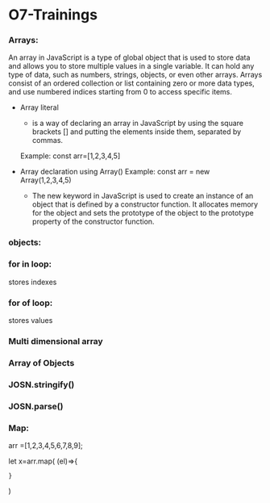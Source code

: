 ﻿# O7-Trainings

### Arrays:
An array in JavaScript is a type of global object that is used to store data and allows you to store multiple values in a single variable. It can hold any type of data, such as numbers, strings, objects, or even other arrays. Arrays consist of an ordered collection or list containing zero or more data types, and use numbered indices starting from 0 to access specific items.

- Array literal
    -  is a way of declaring an array in JavaScript by using the square brackets [] and putting the elements inside them, separated by commas.

    Example: const arr=[1,2,3,4,5]
- Array declaration using Array()
    Example:
    const arr = new Array(1,2,3,4,5)

    - The new keyword in JavaScript is used to create an instance of an object that is defined by a constructor function. It allocates memory for the object and sets the prototype of the object to the prototype property of the constructor function.


### objects:
### for in loop:
 stores indexes 
### for of loop:
stores values 

### Multi dimensional array

### Array of Objects
### JOSN.stringify()
### JOSN.parse()
### Map:
arr =[1,2,3,4,5,6,7,8,9];

let x=arr.map(
    (el)=>{
        
    }
)
